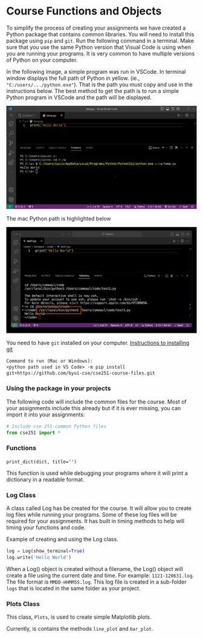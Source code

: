 # Course Functions and Objects

To simplify the process of creating your assignments we have created a Python package that contains common libraries. You will need to install this package using `pip` and `git`. Run the following command in a terminal. Make sure that you use the same Python version that Visual Code is using when you are running your programs.  It is very common to have multiple versions of Python on your computer.

In the following image, a simple program was run in VSCode.  In terminal window displays the full path of Python in yellow. (ie., `"C:/users/.../python.exe"`).  That is the path you must copy and use in the instructions below.  The best method to get the path is to run a simple Python program in VSCode and the path will be displayed.

![](pythonpath.png)

The mac Python path is highlighted below

![](macpath.png)

You need to have `git` installed on your computer. [Instructions to installing git](https://git-scm.com/book/en/v2/Getting-Started-Installing-Git)

```
Command to run (Mac or Windows):
<python path used in VS Code> -m pip install git+https://github.com/byui-cse/cse251-course-files.git
```

### Using the package in your projects

The following code will include the common files for the course. Most of your assignments include this already but if it
is ever missing, you can import it into your assignments:

```python
# Include cse 251 common Python files
from cse251 import *
```

### Functions

`print_dict(dict, title='')`

This function is used while debugging your programs where it will print a dictionary in a readable format.

### Log Class

A class called Log has be created for the course. It will allow you to create log files while running your programs. Some of these log files will be required for your assignments. It has built in timing methods to help will timing your functions and code. 


Example of creating and using the Log class.

```python
log = Log(show_terminal=True)
log.write('Hello World')
```

When a Log() object is created without a filename, the Log() object will create a file using the current date and time. For example: `1121-120631.log`. The file format is `MMDD-HHMMSS.log`. This log file is created in a sub-folder `logs` that is located in the same folder as your project.

### Plots Class

This class, `Plots`, is used to create simple Matplotlib plots.

Currently, is contains the methods `line_plot` and `bar_plot`.